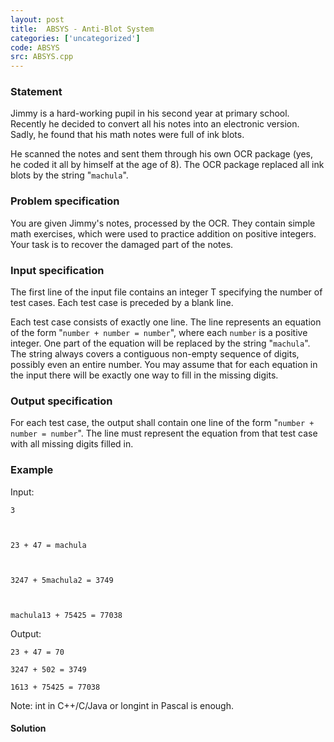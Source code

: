 ```yaml
---
layout: post
title:  ABSYS - Anti-Blot System
categories: ['uncategorized']
code: ABSYS
src: ABSYS.cpp
---
```


### **Statement**

Jimmy is a hard-working pupil in his second year at primary school. Recently
he decided to convert all his notes into an electronic version. Sadly, he
found that his math notes were full of ink blots.

He scanned the notes and sent them through his own OCR package (yes, he coded
it all by himself at the age of 8). The OCR package replaced all ink blots by
the string "`machula`".

### Problem specification

You are given Jimmy's notes, processed by the OCR. They contain simple math
exercises, which were used to practice addition on positive integers. Your
task is to recover the damaged part of the notes.

### Input specification

The first line of the input file contains an integer T specifying the
number of test cases. Each test case is preceded by a blank line.

Each test case consists of exactly one line. The line represents an equation
of the form "`number + number = number`", where each `number` is a positive
integer. One part of the equation will be replaced by the string "`machula`".
The string always covers a contiguous non-empty sequence of digits, possibly
even an entire number. You may assume that for each equation in the input
there will be exactly one way to fill in the missing digits.

### Output specification

For each test case, the output shall contain one line of the form "`number +
number = number`". The line must represent the equation from that test case
with all missing digits filled in.

### Example

Input:  

    
    
    3
    
    23 + 47 = machula
    
    3247 + 5machula2 = 3749
    
    machula13 + 75425 = 77038
    

Output:  

    
    
    23 + 47 = 70
    3247 + 502 = 3749
    1613 + 75425 = 77038
    

Note: int in C++/C/Java or longint in Pascal is enough.



#### **Solution**



